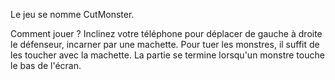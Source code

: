 Le jeu se nomme CutMonster.

Comment jouer ?
	Inclinez votre téléphone pour déplacer de gauche à droite le défenseur, incarner par une machette.
	Pour tuer les monstres, il suffit de les toucher avec la machette.
La partie se termine lorsqu'un monstre touche le bas de l'écran.

